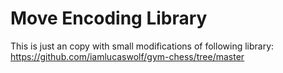 # Move Encoding Library

This is just an copy with small modifications of following library:  
https://github.com/iamlucaswolf/gym-chess/tree/master

